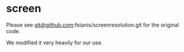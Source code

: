 # screen

Please see <git@github.com>:fstanis/screenresolution.git for the original code.

We modified it very heavily for our use.
